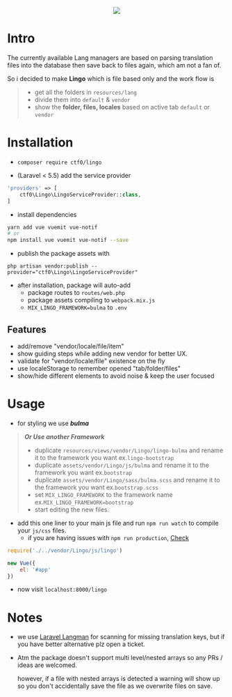 <p align="center">
    <img src="https://user-images.githubusercontent.com/7388088/31319438-bcfac926-ac63-11e7-8acc-60ac45aa465b.png">
</p>

# Intro

The currently available Lang managers are based on parsing translation files into the database then save back to files again, which am not a fan of.

So i decided to make **Lingo** which is file based only and the work flow is
> + get all the folders in `resources/lang`
> + divide them into `default` & `vendor`
> + show the **folder, files, locales** based on active tab `default` or `vendor`

# Installation

- `composer require ctf0/lingo`

- (Laravel < 5.5) add the service provider

```php
'providers' => [
    ctf0\Lingo\LingoServiceProvider::class,
]
```

- install dependencies

```bash
yarn add vue vuemit vue-notif
# or
npm install vue vuemit vue-notif --save
```

- publish the package assets with

`php artisan vendor:publish --provider="ctf0\Lingo\LingoServiceProvider"`

- after installation, package will auto-add
    + package routes to `routes/web.php`
    + package assets compiling to `webpack.mix.js`
    + `MIX_LINGO_FRAMEWORK=bulma` to `.env`

## Features

- add/remove "vendor/locale/file/item"
- show guiding steps while adding new vendor for better UX.
- validate for "vendor/locale/file" existence on the fly
- use localeStorage to remember opened "tab/folder/files"
- show/hide different elements to avoid noise & keep the user focused

# Usage

- for styling we use ***bulma***

> ***Or Use another Framework***
>
> - duplicate `resources/views/vendor/Lingo/lingo-bulma` and rename it to the framework you want ex.`lingo-bootstrap`
> - duplicate `assets/vendor/Lingo/js/bulma` and rename it to the framework you want ex.`bootstrap`
> - duplicate `assets/vendor/Lingo/sass/bulma.scss` and rename it to the framework you want ex.`bootstrap.scss`
> - set `MIX_LINGO_FRAMEWORK` to the framework name ex.`MIX_LINGO_FRAMEWORK=bootstrap`
> - start editing the new files.

- add this one liner to your main js file and run `npm run watch` to compile your `js/css` files.
    + if you are having issues with `npm run production`, [Check](https://ctf0.wordpress.com/2017/09/12/laravel-mix-es6/)

```js
require('./../vendor/Lingo/js/lingo')

new Vue({
    el: '#app'
})
```

- now visit `localhost:8000/lingo`

# Notes

- we use [Laravel Langman](https://github.com/themsaid/laravel-langman) for scanning for missing translation keys, but if you have better alternative plz open a ticket.

- Atm the package doesn't support multi level/nested arrays so any PRs / ideas are welcomed.

    however, if a file with nested arrays is detected a warning will show up so you don't accidentally save the file as we overwrite files on save.
